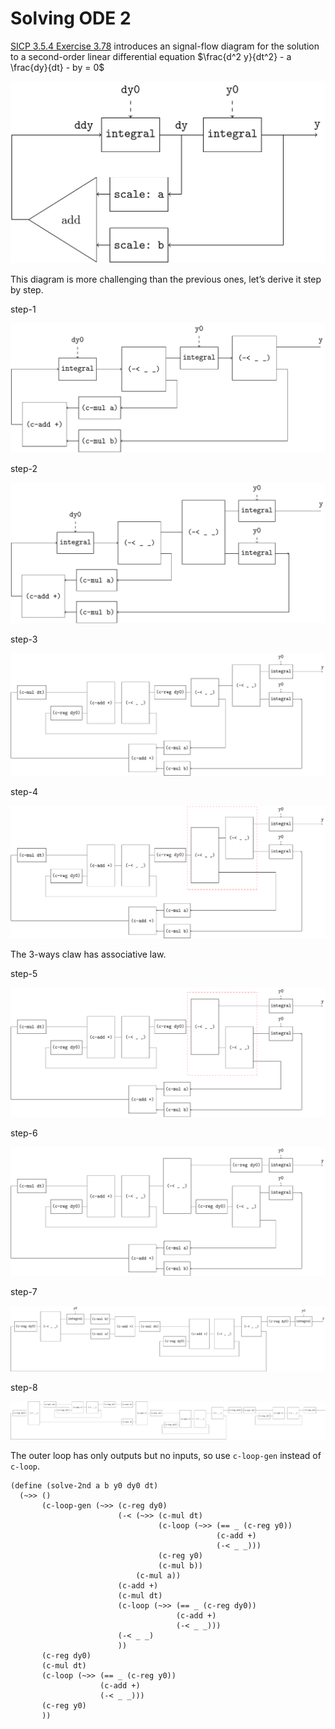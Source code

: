 # Solving ODE 2

[SICP 3.5.4 Exercise 3.78](https://web.mit.edu/6.001/6.037/sicp.pdf) introduces an signal-flow diagram for the solution to a second-order linear differential equation $\frac{d^2 y}{dt^2} - a \frac{dy}{dt} - by = 0$

![image-20231220073403263](figures/image-20231220073403263.png)

This diagram is more challenging than the previous ones, let’s derive it step by step.

step-1

![image-20231218071129661](figures/image-20231218071129661.png)

step-2

![image-20231218071159384](figures/image-20231218071159384.png)

step-3

![image-20231218071246762](figures/image-20231218071246762.png)

step-4

![image-20231218071332719](figures/image-20231218071332719.png)

The 3-ways claw has associative law.

step-5

![image-20231218071603033](figures/image-20231218071603033.png)

step-6

![image-20231218071636505](figures/image-20231218071636505.png)

step-7

![image-20231220072840521](figures/image-20231220072840521.png)

step-8

![image-20231220072945946](figures/image-20231220072945946.png)

The outer loop has only outputs but no inputs, so use `c-loop-gen` instead of `c-loop`.

```
(define (solve-2nd a b y0 dy0 dt)
  (~>> ()
       (c-loop-gen (~>> (c-reg dy0)
                        (-< (~>> (c-mul dt)
                                 (c-loop (~>> (== _ (c-reg y0))
                                              (c-add +)
                                              (-< _ _)))
                                 (c-reg y0)
                                 (c-mul b))
                            (c-mul a))
                        (c-add +)
                        (c-mul dt)
                        (c-loop (~>> (== _ (c-reg dy0))
                                     (c-add +)
                                     (-< _ _)))
                        (-< _ _)
                        ))
       (c-reg dy0)
       (c-mul dt)
       (c-loop (~>> (== _ (c-reg y0))
                    (c-add +)
                    (-< _ _)))
       (c-reg y0)
       ))
```
